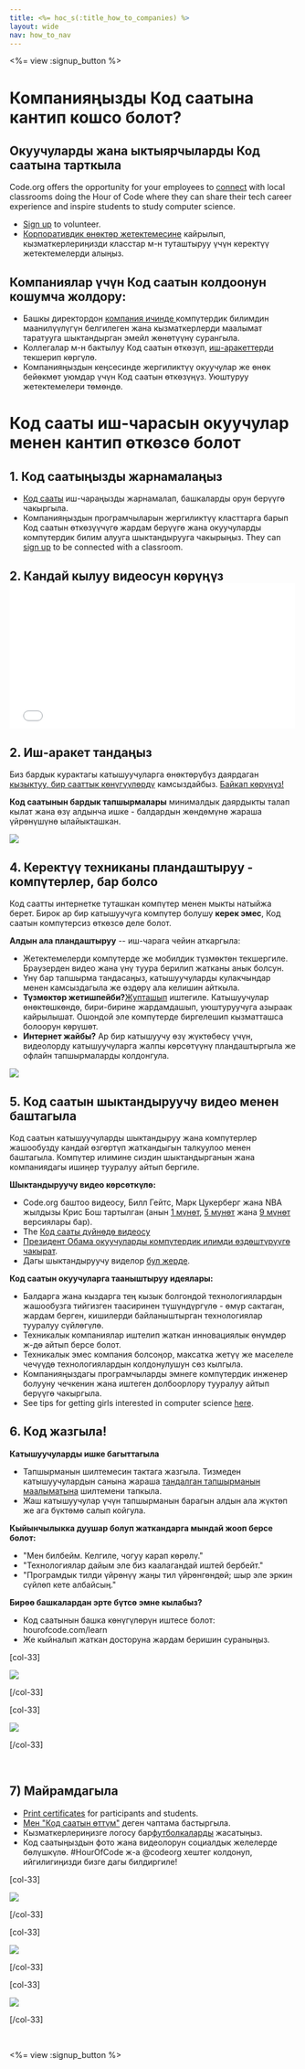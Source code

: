 ```yaml
---
title: <%= hoc_s(:title_how_to_companies) %>
layout: wide
nav: how_to_nav
---
```

<%= view :signup_button %>

# Компанияңызды Код саатына кантип кошсо болот?

## Окуучуларды жана ыктыярчыларды Код саатына тарткыла

Code.org offers the opportunity for your employees to [connect](<%= codeorg_url('/volunteer') %>) with local classrooms doing the Hour of Code where they can share their tech career experience and inspire students to study computer science.

- [Sign up](<%= codeorg_url('/volunteer') %>) to volunteer.
- [Корпоративдик өнөктөр жетектемесине](<%= localized_file('/files/HourOfCodeGuideForCorporatePartners.pdf') %>) кайрылып, кызматкерлериңизди класстар м-н туташтыруу үчүн керектүү жетектемелерди алыңыз.

## Компаниялар үчүн Код саатын колдоонун кошумча жолдору:

- Башкы директордон [ компания ичинде ](<%= resolve_url('/promote/resources#sample-emails') %>) компүтердик билимдин маанилүүлүгүн белгилеген жана кызматкерлерди маалымат таратууга шыктандырган эмейл жөнөтүүнү сурангыла.
- Коллегалар м-н бактылуу Код саатын өткөзүп, [иш-аракеттерди](<%= resolve_url('/learn') %>) текшерип көргүлө.
- Компанияңыздын кеңсесинде жергиликтүү окуучулар же өнөк бейөкмөт уюмдар үчүн Код саатын өткөзүңүз. Уюштуруу жетектемелери төмөндө.

# Код сааты иш-чарасын окуучулар менен кантип өткөзсө болот

## 1. Код саатыңызды жарнамалаңыз

- [Код сааты](<%= resolve_url('/promote') %>) иш-чараңызды жарнамалап, башкаларды орун берүүгө чакыргыла.
- Компанияңыздын програмчыларын жергиликтүү класттарга барып Код саатын өткөзүүчүгө жардам берүүгө жана окуучуларды компүтердик билим алууга шыктандырууга чакырыңыз. They can [sign up](<%= codeorg_url('/volunteer/engineer') %>) to be connected with a classroom.

## 2. Кандай кылуу видеосун көрүңүз <iframe width="500" height="255" src="//www.youtube.com/embed/SrnvvWDm73k" frameborder="0" allowfullscreen mark="crwd-mark"></iframe> 

## 2. Иш-аракет тандаңыз

Биз бардык курактагы катышуучуларга өнөктөрүбүз даярдаган [кызыктуу, бир сааттык көнүгүүлөрдү](<%= resolve_url('/learn') %>) камсыздайбыз. [Байкап көрүңүз!](<%= resolve_url('/learn') %>)

**Код саатынын бардык тапшырмалары** минималдык даярдыкты талап кылат жана өзү алдынча ишке - балдардын жөндөмүнө жараша үйрөнүшүнө ылайыкташкан.

[![](/images/fit-700/tutorials.png)](<%= resolve_url('/learn') %>)

## 4. Керектүү техниканы пландаштыруу - компүтерлер, бар болсо

Код саатты интернетке туташкан компүтер менен мыкты натыйжа берет. Бирок ар бир катышуучуга компүтер болушу **керек эмес**, Код саатын компүтерсиз өткөзсө деле болот.

**Алдын ала пландаштыруу** -- иш-чарага чейин аткаргыла:

- Жетектемелерди компүтерде же мобилдик түзмөктөн текшергиле. Браузерден видео жана үнү туура берилип жатканы анык болсун.
- Үнү бар тапшырма тандасаңыз, катышуучуларды кулакчындар менен камсыздагыла же өздөрү ала келишин айткыла.
- **Түзмөктөр жетишпейби?**[Жупташып](https://www.youtube.com/watch?v=vgkahOzFH2Q) иштегиле. Катышуучулар өнөктөшкөндө, бири-бирине жардамдашып, уюштуруучуга азыраак кайрылышат. Ошондой эле компүтерде биргелешип кызматташса болоорун көрүшөт.
- **Интернет жайбы?** Ар бир катышуучу өзү жүктөбөсү үчүн, видеолорду катышуучуларга жалпы көрсөтүүнү пландаштыргыла же офлайн тапшырмаларды колдонгула.

<img src="/images/fit-350/group_ipad.jpg" />

## 5. Код саатын шыктандыруучу видео менен баштагыла

Код саатын катышуучуларды шыктандыруу жана компүтерлер жашообузду кандай өзгөртүп жаткандыгын талкуулоо менен баштагыла. Компүтер илимине сиздин шыктандырганын жана компаниядагы ишиңер тууралуу айтып бергиле.

**Шыктандыруучу видео көрсөткүлө:**

- Code.org баштоо видеосу, Билл Гейтс, Марк Цукерберг жана NBA жылдызы Крис Бош тартылган (анын [1 мүнөт](https://www.youtube.com/watch?v=qYZF6oIZtfc), [5 мүнөт](https://www.youtube.com/watch?v=nKIu9yen5nc) жана [9 мүнөт](https://www.youtube.com/watch?v=dU1xS07N-FA) версиялары бар).
- The [Код сааты дүйнөдө видеосу](https://www.youtube.com/watch?v=KsOIlDT145A)
- [Президент Обама окуучуларды компүтердик илимди өздөштүрүүгө чакырат](https://www.youtube.com/watch?v=6XvmhE1J9PY).
- Дагы шыктандыруучу виделор [бул жерде](https://www.youtube.com/playlist?list=PLzdnOPI1iJNfpD8i4Sx7U0y2MccnrNZuP).

**Код саатын окуучуларга тааныштыруу идеялары:**

- Балдарга жана кыздарга тең кызык болгондой технологиялардын жашообузга тийгизген таасиринен түшүндүргүлө - өмүр сактаган, жардам берген, кишилерди байланыштырган технологиялар тууралуу сүйлөгүлө.
- Техникалык компаниялар иштелип жаткан инновациялык өнүмдөр ж-дө айтып берсе болот.
- Техникалык эмес компания болсоңор, максатка жетүү же маселеле чечүүдө технологиялардын колдонулушун сөз кылгыла.
- Компанияңыздагы програмчыларды эмнеге компүтердик инженер болууну чечкенин жана иштеген долбоорлору тууралуу айтып берүүгө чакыргыла.
- See tips for getting girls interested in computer science [here](<%= codeorg_url('/girls') %>).

## 6. Код жазгыла!

**Катышуучуларды ишке багыттагыла**

- Тапшырманын шилтемесин тактага жазгыла. Тизмеден катышуучулардын санына жараша [тандалган тапшырманын маалыматына](<%= resolve_url('/learn') %>) шилтемени тапкыла.
- Жаш катышуучулар үчүн тапшырманын барагын алдын ала жүктөп же ага бүктөмө салып койгула.

**Кыйынчылыкка дуушар болуп жаткандарга мындай жооп берсе болот:**

- "Мен билбейм. Келгиле, чогуу карап көрөлү."
- "Технологиялар дайым эле биз каалагандай иштей бербейт."
- "Програмдык тилди үйрөнүү жаңы тил үйрөнгөндөй; шыр эле эркин сүйлөп кете албайсың."

**Бирөө башкалардан эрте бүтсө эмне кылабыз?**

- Код саатынын башка көнүгүлөрүн иштесе болот: hourofcode.com/learn 
- Же кыйналып жаткан досторуна жардам беришин сураныңыз.

[col-33]

![](/images/fit-250/highschoolgirls.jpeg)

[/col-33]

[col-33]

![](/images/fit-300/group_ar.jpg)

[/col-33]

<p style="clear:both">&nbsp;</p>

## 7) Майрамдагыла

- [Print certificates](<%= codeorg_url('/certificates') %>) for participants and students.
- [Мен "Код саатын өттүм"](<%= resolve_url('/promote/resources#stickers') %>) деген чаптама бастыргыла.
- Кызматкерлериңизге логосу бар[футболкаларды](http://blog.code.org/post/132608499493/hour-of-code-shirts-and-more) жасатыңыз.
- Код саатыңыздын фото жана видеолорун социалдык желелерде бөлүшкүлө. #HourOfCode ж-а @codeorg хештег колдонуп, ийгилигиңизди бизге дагы билдиргиле!

[col-33]

![](/images/fit-250/celebrate2.jpeg)

[/col-33]

[col-33]

![](/images/fit-260/highlight-certificates.jpg)

[/col-33]

[col-33]

![](/images/fit-300/boy-certificate.jpg)

[/col-33]

<p style="clear:both">&nbsp;</p>

<%= view :signup_button %>